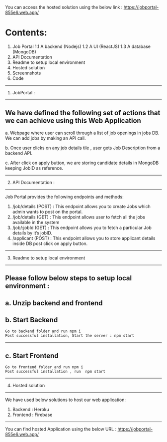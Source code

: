 You can access the hosted solution using the below link :
https://jobportal-855e6.web.app/

Contents: 
===================================================================================
1.	Job Portal 
        1.1	A backend (Nodejs) 
        1.2	A UI (ReactJS)
        1.3	A database (MongoDB)
2.	API Documentation 
3.	Readme to setup local environment 
4.	Hosted solution
5.	Screennshots
6.	Code

-----------------------------------------------------------------------------------
1.	JobPortal : 
-----------------------------------------------------------------------------------

We have defined the following set of actions that we can achieve using this Web Application
-
a.	Webpage where user can scroll through a list of job openings in jobs DB. We can add jobs by making an API call.

b.	Once user clicks on any job details tile , user gets Job Description from a backend API.

c.	After click on apply button, we are storing candidate details in MongoDB keeping JobID as reference. 

-----------------------------------------------------------------------------------
2.	API Documentation : 
-----------------------------------------------------------------------------------
Job Portal provides the following endpoints and methods:
1.	/job/details (POST) : This endpoint allows you to create Jobs which admin wants to post on the portal.
2.	/job/details (GET)  : This endpoint allows user to fetch all the jobs available in the system
3.	/job/:jobId   (GET) : This endpoint allows you to fetch a particular Job details by it’s jobID.
4.	/applicant    (POST) : This endpoint allows you to store applicant details inside DB post click on apply button.

-----------------------------------------------------------------------------------
3.	Readme to setup local environment
-----------------------------------------------------------------------------------
Please follow below steps to setup local environment : 
-
a.	Unzip backend and frontend 
-------------------
b.	Start Backend 
-------------------
    Go to backend folder and run npm i
    Post successful installation, Start the server : npm start 
-------------------
c.	Start Frontend
-------------------
    Go to frontend folder and run npm i
    Post successful installation , run  npm start 
    
-----------------------------------------------------------------------------------
4.	Hosted solution
-----------------------------------------------------------------------------------
We have used below solutions to host our web application:
1.	Backend : Heroku 
2.	Frontend : Firebase 
-------------------
You can find hosted Application using the below URL : 
https://jobportal-855e6.web.app/



